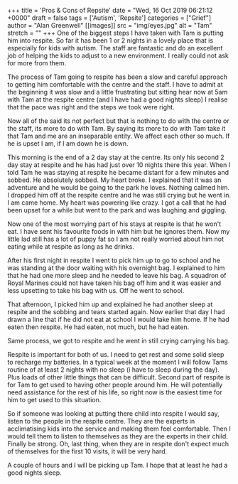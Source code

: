 +++
title = 'Pros & Cons of Repsite'
date = "Wed, 16 Oct 2019 06:21:12 +0000"
draft = false
tags = ['Autism', 'Repsite']
categories = ["Grief"]
author = "Alan Greenwell"
[[images]]
  src = "img/eyes.jpg"
  alt = "Tam"
  stretch = ""
+++
One of the biggest steps I have taken with Tam is putting him into respite. So far it has been 1 or 2 nights in a lovely place that is especially for kids with autism. The staff are fantastic and do an excellent job of helping the kids to adjust to a new environment. I really could not ask for more from them.
<!--more-->
The process of Tam going to respite has been a slow and careful approach to getting him comfortable with the centre and the staff. I have to admit at the beginning it was slow and a little frustrating but sitting hear now at 5am with Tam at the respite centre (and I have had a good nights sleep) I realise that the pace was right and the steps we took were right.

Now all of the said its not perfect but that is nothing to do with the centre or the staff, its more to do with Tam. By saying its more to do with Tam take it that Tam and me are an inseparable entity. We affect each other so much. If he is upset I am, if I am down he is down.

This morning is the end of a 2 day stay at the centre. Its only his second 2 day stay at respite and he has had just over 10 nights there this year. When I told Tam he was staying at respite he became distant for a few minutes and sobbed. He absolutely sobbed. My heart broke. I explained that it was an adventure and he would be going to the park he loves. Nothing calmed him. I dropped him off at the respite centre and he was still crying but he went in. I am came home. My heart was powering like crazy. I got a call that he had been upset for a while but went to the park and was laughing and giggling.

Now one of the most worrying part of his stays at respite is that he won't eat. I have sent his favourite foods in with him but he ignores them. Now my little lad still has a lot of puppy fat so I am not really worried about him not eating while at respite as long as he drinks.

After his first night in respite I went to pick him up to go to school and he was standing at the door waiting with his overnight bag. I explained to him that he had one more sleep and he needed to leave his bag. A squadron of Royal Marines could not have taken his bag off him and it was easier and less upsetting to take his bag with us. Off he went to school.

That afternoon, I picked him up and explained he had another sleep at respite and the sobbing and tears started again. Now earlier that day I had drawn a line that if he did not eat at school I would take him home. If he had eaten then respite. He had eaten, not much, but he had eaten.

Same process, we got to respite and he went in still crying carrying his bag.

Respite is important for both of us. I need to get rest and some solid sleep to recharge my batteries. In a typical week at the moment I will follow Tams routine of at least 2 nights with no sleep (i have to sleep during the day). Plus loads of other little things that can be difficult. Second part of respite is for Tam to get used to having other people around him. He will potentially need assistance for the rest of his life, so right now is the easiest time for him to get used to this situation.

So if someone was looking at putting there child into respite I would say, listen to the people in the respite centre. They are the experts in acclimatising kids into the service and making them feel comfortable. Then I would tell them to listen to themselves as they are the experts in their child. Finally be strong. Oh, last thing, when they are in respite don't expect much of themselves for the first 10 visits, it will be very hard.

A couple of hours and I will be picking up Tam. I hope that at least he had a good nights sleep.